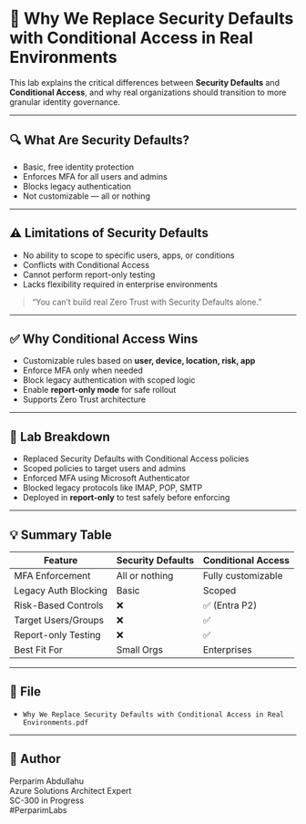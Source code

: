 # 🚫 Why We Replace Security Defaults with Conditional Access in Real Environments

This lab explains the critical differences between **Security Defaults** and **Conditional Access**, and why real organizations should transition to more granular identity governance.

---

## 🔍 What Are Security Defaults?

- Basic, free identity protection
- Enforces MFA for all users and admins
- Blocks legacy authentication
- Not customizable — all or nothing

---

## ⚠️ Limitations of Security Defaults

- No ability to scope to specific users, apps, or conditions
- Conflicts with Conditional Access
- Cannot perform report-only testing
- Lacks flexibility required in enterprise environments

> “You can’t build real Zero Trust with Security Defaults alone.”

---

## ✅ Why Conditional Access Wins

- Customizable rules based on **user, device, location, risk, app**
- Enforce MFA only when needed
- Block legacy authentication with scoped logic
- Enable **report-only mode** for safe rollout
- Supports Zero Trust architecture

---

## 🔄 Lab Breakdown

- Replaced Security Defaults with Conditional Access policies  
- Scoped policies to target users and admins  
- Enforced MFA using Microsoft Authenticator  
- Blocked legacy protocols like IMAP, POP, SMTP  
- Deployed in **report-only** to test safely before enforcing

---

## 💡 Summary Table

| Feature                      | Security Defaults | Conditional Access |
|-----------------------------|-------------------|--------------------|
| MFA Enforcement             | All or nothing    | Fully customizable |
| Legacy Auth Blocking        | Basic             | Scoped             |
| Risk-Based Controls         | ❌                | ✅ (Entra P2)      |
| Target Users/Groups         | ❌                | ✅                 |
| Report-only Testing         | ❌                | ✅                 |
| Best Fit For                | Small Orgs        | Enterprises        |

---

## 📄 File

- `Why We Replace Security Defaults with Conditional Access in Real Environments.pdf`

---

## 👤 Author

Perparim Abdullahu  
Azure Solutions Architect Expert  
SC-300 in Progress  
#PerparimLabs
